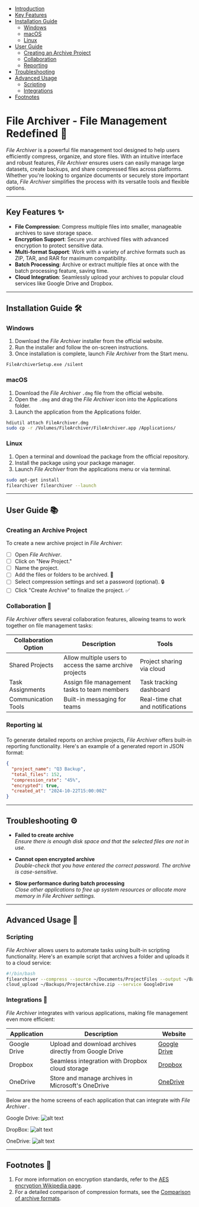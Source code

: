  - [Introduction](#File-Archiver-File-Management-Redefined-:file_folder:)
 - [Key Features ](#section-11-overview)
 - [Installation Guide ](#section-12-background)
   - [Windows](#section-22-data)
   - [macOS](#section-22-data)
   - [Linux](#section-22-data)
 - [User Guide ](#chapter-2-methods)
   - [Creating an Archive Project](#section-21-approach)
   -  [Collaboration ](#section-21-approach)
   - [Reporting ](#section-21-approach)
 - [Troubleshooting ](#section-22-data)
 - [Advanced Usage ](#section-22-data)
   - [Scripting](#section-22-data)
   - [Integrations ](#section-22-data)
 - [Footnotes ](#section-22-data)

# File Archiver - File Management Redefined :file_folder:

*File Archiver* is a powerful file management tool designed to help users efficiently compress, organize, and store files. With an intuitive interface and robust features, *File Archiver* ensures users can easily manage large datasets, create backups, and share compressed files across platforms. Whether you're looking to organize documents or securely store important data, *File Archiver* simplifies the process with its versatile tools and flexible options.

---

## Key Features :sparkles:

- **File Compression**: Compress multiple files into smaller, manageable archives to save storage space.
- **Encryption Support**: Secure your archived files with advanced encryption to protect sensitive data.
- **Multi-format Support**: Work with a variety of archive formats such as ZIP, TAR, and RAR for maximum compatibility.
- **Batch Processing**: Archive or extract multiple files at once with the batch processing feature, saving time.
- **Cloud Integration**: Seamlessly upload your archives to popular cloud services like Google Drive and Dropbox.

---

## Installation Guide :hammer_and_wrench:

### Windows
1. Download the *File Archiver* installer from the official website.
2. Run the installer and follow the on-screen instructions.
3. Once installation is complete, launch *File Archiver* from the Start menu.

```bash
FileArchiverSetup.exe /silent
```
### macOS
1. Download the *File Archiver* `.dmg` file from the official website.
2. Open the `.dmg` and drag the *File Archiver* icon into the Applications folder.
3. Launch the application from the Applications folder.

```bash
hdiutil attach FileArchiver.dmg 
sudo cp -r /Volumes/FileArchiver/FileArchiver.app /Applications/
```
### Linux
1. Open a terminal and download the package from the official repository.
2. Install the package using your package manager.
3. Launch *File Archiver* from the applications menu or via terminal.

```bash
sudo apt-get install 
filearchiver filearchiver --launch
```

---

## User Guide :books:

### Creating an Archive Project

To create a new archive project in *File Archiver*:

- [ ] Open *File Archiver*.
- [ ] Click on "New Project."
- [ ] Name the project.
- [ ] Add the files or folders to be archived. :file_folder:
- [ ] Select compression settings and set a password (optional). :lock:
- [ ] Click "Create Archive" to finalize the project. :white_check_mark:

### Collaboration :handshake:

*File Archiver* offers several collaboration features, allowing teams to work together on file management tasks:

| **Collaboration Option** | **Description**                        | **Tools**                       |
|--------------------------|----------------------------------------|----------------------------------|
| Shared Projects           | Allow multiple users to access the same archive projects | Project sharing via cloud        |
| Task Assignments          | Assign file management tasks to team members | Task tracking dashboard          |
| Communication Tools       | Built-in messaging for teams          | Real-time chat and notifications |

### Reporting :bar_chart:

To generate detailed reports on archive projects, *File Archiver* offers built-in reporting functionality. Here's an example of a generated report in JSON format:

```json
{
  "project_name": "Q3 Backup",
  "total_files": 152,
  "compression_rate": "45%",
  "encrypted": true,
  "created_at": "2024-10-22T15:00:00Z"
}
```

---

## Troubleshooting :gear:

- **Failed to create archive**  
  _Ensure there is enough disk space and that the selected files are not in use._

- **Cannot open encrypted archive**  
  _Double-check that you have entered the correct password. The archive is case-sensitive._

- **Slow performance during batch processing**  
  _Close other applications to free up system resources or allocate more memory in File Archiver settings._

---

## Advanced Usage :rocket:

### Scripting

*File Archiver* allows users to automate tasks using built-in scripting functionality. Here's an example script that archives a folder and uploads it to a cloud service:

```bash
#!/bin/bash
filearchiver --compress --source ~/Documents/ProjectFiles --output ~/Backups/ProjectArchive.zip
cloud_upload ~/Backups/ProjectArchive.zip --service GoogleDrive
```
### Integrations :link:

*File Archiver* integrates with various applications, making file management even more efficient:

| **Application**  | **Description**                                | **Website**                                 |
|------------------|------------------------------------------------|---------------------------------------------|
| Google Drive     | Upload and download archives directly from Google Drive | [Google Drive](https://drive.google.com)    |
| Dropbox          | Seamless integration with Dropbox cloud storage | [Dropbox](https://www.dropbox.com)          |
| OneDrive         | Store and manage archives in Microsoft's OneDrive | [OneDrive](https://onedrive.live.com)       |

Below are the home screens of each application that can integrate with *File Archiver* .

Google Drive:
![alt text](https://9to5google.com/wp-content/uploads/sites/4/2023/05/google-drive-new-homepage-2.jpg?quality=82&strip=all&w=1024)

DropBox:
![alt text](https://aem.dropbox.com/cms/content/dam/dropbox/blog/files/2017/08/home-web-view-en.png)

OneDrive:
![alt text](https://techcommunity.microsoft.com/t5/image/serverpage/image-id/465704i79FB0D3E56E2057B/image-size/large?v=v2&px=999)

---

## Footnotes :book:

1. For more information on encryption standards, refer to the [AES encryption Wikipedia page](https://en.wikipedia.org/wiki/Advanced_Encryption_Standard).
2. For a detailed comparison of compression formats, see the [Comparison of archive formats](https://en.wikipedia.org/wiki/Comparison_of_file_archivers).




<!--stackedit_data:
eyJoaXN0b3J5IjpbMTg5NTk2NTA0Ml19
-->